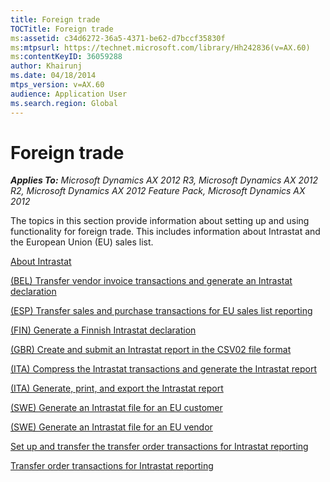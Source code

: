 ```yaml
---
title: Foreign trade
TOCTitle: Foreign trade
ms:assetid: c34d6272-36a5-4371-be62-d7bccf35830f
ms:mtpsurl: https://technet.microsoft.com/library/Hh242836(v=AX.60)
ms:contentKeyID: 36059288
author: Khairunj
ms.date: 04/18/2014
mtps_version: v=AX.60
audience: Application User
ms.search.region: Global
---
```


# Foreign trade 


_**Applies To:** Microsoft Dynamics AX 2012 R3, Microsoft Dynamics AX 2012 R2, Microsoft Dynamics AX 2012 Feature Pack, Microsoft Dynamics AX 2012_

The topics in this section provide information about setting up and using functionality for foreign trade. This includes information about Intrastat and the European Union (EU) sales list.

[About Intrastat](about-intrastat.md)

[(BEL) Transfer vendor invoice transactions and generate an Intrastat declaration](bel-transfer-vendor-invoice-transactions-and-generate-an-intrastat-declaration.md)

[(ESP) Transfer sales and purchase transactions for EU sales list reporting](esp-transfer-sales-and-purchase-transactions-for-eu-sales-list-reporting.md)

[(FIN) Generate a Finnish Intrastat declaration](fin-generate-a-finnish-intrastat-declaration.md)

[(GBR) Create and submit an Intrastat report in the CSV02 file format](gbr-create-and-submit-an-intrastat-report-in-the-csv02-file-format.md)

[(ITA) Compress the Intrastat transactions and generate the Intrastat report](ita-compress-the-intrastat-transactions-and-generate-the-intrastat-report.md)

[(ITA) Generate, print, and export the Intrastat report](ita-generate-print-and-export-the-intrastat-report.md)

[(SWE) Generate an Intrastat file for an EU customer](swe-generate-an-intrastat-file-for-an-eu-customer.md)

[(SWE) Generate an Intrastat file for an EU vendor](swe-generate-an-intrastat-file-for-an-eu-vendor.md)

[Set up and transfer the transfer order transactions for Intrastat reporting](set-up-and-transfer-the-transfer-order-transactions-for-intrastat-reporting.md)

[Transfer order transactions for Intrastat reporting](transfer-order-transactions-for-intrastat-reporting.md)

  


